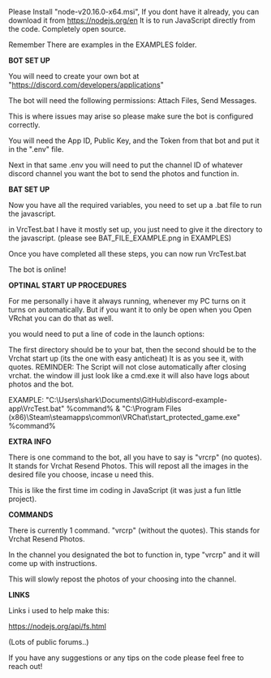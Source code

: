 Please Install "node-v20.16.0-x64.msi", If you dont have it already, you can download it from https://nodejs.org/en
It is to run JavaScript directly from the code.
Completely open source.

Remember There are examples in the EXAMPLES folder.

**BOT SET UP**

You will need to create your own bot at "https://discord.com/developers/applications"

The bot will need the following permissions: Attach Files, Send Messages.

This is where issues may arise so please make sure the bot is configured correctly.

You will need the App ID, Public Key, and the Token from that bot and put it in the ".env" file.

Next in that same .env you will need to put the channel ID of whatever discord channel you want the bot to send the photos and function in.

**BAT SET UP**

Now you have all the required variables, you need to set up a .bat file to run the javascript.

in VrcTest.bat I have it mostly set up, you just need to give it the directory to the javascript. (please see BAT_FILE_EXAMPLE.png in EXAMPLES)

Once you have completed all these steps, you can now run VrcTest.bat

The bot is online! 

**OPTINAL START UP PROCEDURES**

For me personally i have it always running, whenever my PC turns on it turns on automatically.
But if you want it to only be open when you Open VRchat you can do that as well.

you would need to put a line of code in the launch options:

The first directory should be to your bat, then the second should be to the Vrchat start up (its the one with easy anticheat)
It is as you see it, with quotes.
REMINDER: The Script will not close automatically after closing vrchat. the window ill just look like a cmd.exe it will also have logs about photos and the bot.

EXAMPLE:
"C:\Users\shark\Documents\GitHub\discord-example-app\VrcTest.bat" %command% & "C:\Program Files (x86)\Steam\steamapps\common\VRChat\start_protected_game.exe" %command% 

**EXTRA INFO**

There is one command to the bot, all you have to say is "vrcrp" (no quotes). It stands for Vrchat Resend Photos.
This will repost all the images in the desired file you choose, incase u need this. 

This is like the first time im coding in JavaScript (it was just a fun little project).

**COMMANDS**

There is currently 1 command. "vrcrp" (without the quotes). This stands for Vrchat Resend Photos.

In the channel you designated the bot to function in, type "vrcrp" and it will come up with instructions.

This will slowly repost the photos of your choosing into the channel. 


**LINKS**

Links i used to help make this:


https://nodejs.org/api/fs.html

(Lots of public forums..)

If you have any suggestions or any tips on the code please feel free to reach out!







